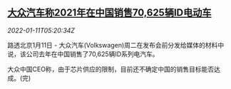 <!--1641882662000-->
[大众汽车称2021年在中国销售70,625辆ID电动车](https://cn.reuters.com/article/volkswagen-china-makret-sale-0111-idCNKBS2JL0E7)
------

<div><i>2022-01-11T05:20:34Z</i></div><p>路透北京1月11日 - 大众汽车(Volkswagen)周二在发布会前分发给媒体的材料中说，该公司去年在中国销售了70,625辆ID系列电汽车。</p><p>大众中国CEO称，由于芯片供应的限制，目前还不确定中国的销售目标能否达成。(完)</p>
